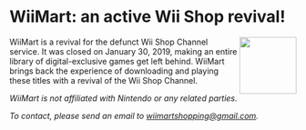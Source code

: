 # WiiMart: an active Wii Shop revival!

<img src="https://wiimart.github.io/media/branding-bag-no-bg.png" width="100" height="100" align="right" />

WiiMart is a revival for the defunct Wii Shop Channel service. It was closed on January 30, 2019, making an entire library of digital-exclusive games get left behind. WiiMart brings back the experience of downloading and playing these titles with a revival of the Wii Shop Channel.

*WiiMart is not affiliated with Nintendo or any related parties.*

*To contact, please send an email to wiimartshopping@gmail.com.*